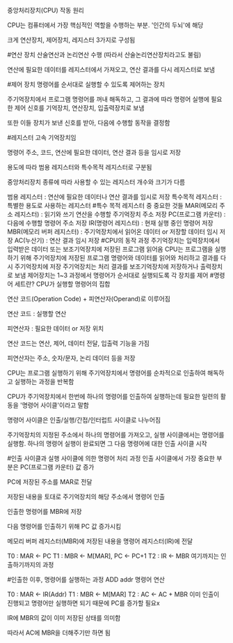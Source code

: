 중앙처리장치(CPU) 작동 원리

CPU는 컴퓨터에서 가장 핵심적인 역할을 수행하는 부분. '인간의 두뇌'에 해당

크게 연산장치, 제어장치, 레지스터 3가지로 구성됨

#연산 장치
산술연산과 논리연산 수행 (따라서 산술논리연산장치라고도 불림)

연산에 필요한 데이터를 레지스터에서 가져오고, 연산 결과를 다시 레지스터로 보냄

#제어 장치
명령어를 순서대로 실행할 수 있도록 제어하는 장치

주기억장치에서 프로그램 명령어를 꺼내 해독하고, 그 결과에 따라 명령어 실행에 필요한 제어 신호를 기억장치, 연산장치, 입출력장치로 보냄

또한 이들 장치가 보낸 신호를 받아, 다음에 수행할 동작을 결정함

#레지스터
고속 기억장치임

명령어 주소, 코드, 연산에 필요한 데이터, 연산 결과 등을 임시로 저장

용도에 따라 범용 레지스터와 특수목적 레지스터로 구분됨

중앙처리장치 종류에 따라 사용할 수 있는 레지스터 개수와 크기가 다름

범용 레지스터 : 연산에 필요한 데이터나 연산 결과를 임시로 저장
특수목적 레지스터 : 특별한 용도로 사용하는 레지스터
#특수 목적 레지스터 중 중요한 것들
MAR(메모리 주소 레지스터) : 읽기와 쓰기 연산을 수행할 주기억장치 주소 저장
PC(프로그램 카운터) : 다음에 수행할 명령어 주소 저장
IR(명령어 레지스터) : 현재 실행 중인 명령어 저장
MBR(메모리 버퍼 레지스터) : 주기억장치에서 읽어온 데이터 or 저장할 데이터 임시 저장
AC(누산기) : 연산 결과 임시 저장
#CPU의 동작 과정
주기억장치는 입력장치에서 입력받은 데이터 또는 보조기억장치에 저장된 프로그램 읽어옴
CPU는 프로그램을 실행하기 위해 주기억장치에 저장된 프로그램 명령어와 데이터를 읽어와 처리하고 결과를 다시 주기억장치에 저장
주기억장치는 처리 결과를 보조기억장치에 저장하거나 출력장치로 보냄
제어장치는 1~3 과정에서 명령어가 순서대로 실행되도록 각 장치를 제어
#명령어 세트란?
CPU가 실행할 명령어의 집합

연산 코드(Operation Code) + 피연산자(Operand)로 이루어짐

연산 코드 : 실행할 연산

피연산자 : 필요한 데이터 or 저장 위치

연산 코드는 연산, 제어, 데이터 전달, 입출력 기능을 가짐

피연산자는 주소, 숫자/문자, 논리 데이터 등을 저장

CPU는 프로그램 실행하기 위해 주기억장치에서 명령어를 순차적으로 인출하여 해독하고 실행하는 과정을 반복함

CPU가 주기억장치에서 한번에 하나의 명령어를 인출하여 실행하는데 필요한 일련의 활동을 '명령어 사이클'이라고 말함

명령어 사이클은 인출/실행/간접/인터럽트 사이클로 나누어짐

주기억장치의 지정된 주소에서 하나의 명령어를 가져오고, 실행 사이클에서는 명령어를 실행함. 하나의 명령어 실행이 완료되면 그 다음 명령어에 대한 인출 사이클 시작

#인출 사이클과 실행 사이클에 의한 명령어 처리 과정
인출 사이클에서 가장 중요한 부분은 PC(프로그램 카운터) 값 증가

PC에 저장된 주소를 MAR로 전달

저장된 내용을 토대로 주기억장치의 해당 주소에서 명령어 인출

인출한 명령어를 MBR에 저장

다음 명령어를 인출하기 위해 PC 값 증가시킴

메모리 버퍼 레지스터(MBR)에 저장된 내용을 명령어 레지스터(IR)에 전달

T0 : MAR ← PC
T1 : MBR ← M[MAR], PC ← PC+1
T2 : IR ← MBR
여기까지는 인출하기까지의 과정

#인출한 이후, 명령어를 실행하는 과정
ADD addr 명령어 연산

T0 : MAR ← IR(Addr)
T1 : MBR ← M[MAR]
T2 : AC ← AC + MBR
이미 인출이 진행되고 명령어만 실행하면 되기 때문에 PC를 증가할 필요x

IR에 MBR의 값이 이미 저장된 상태를 의미함

따라서 AC에 MBR을 더해주기만 하면 됨